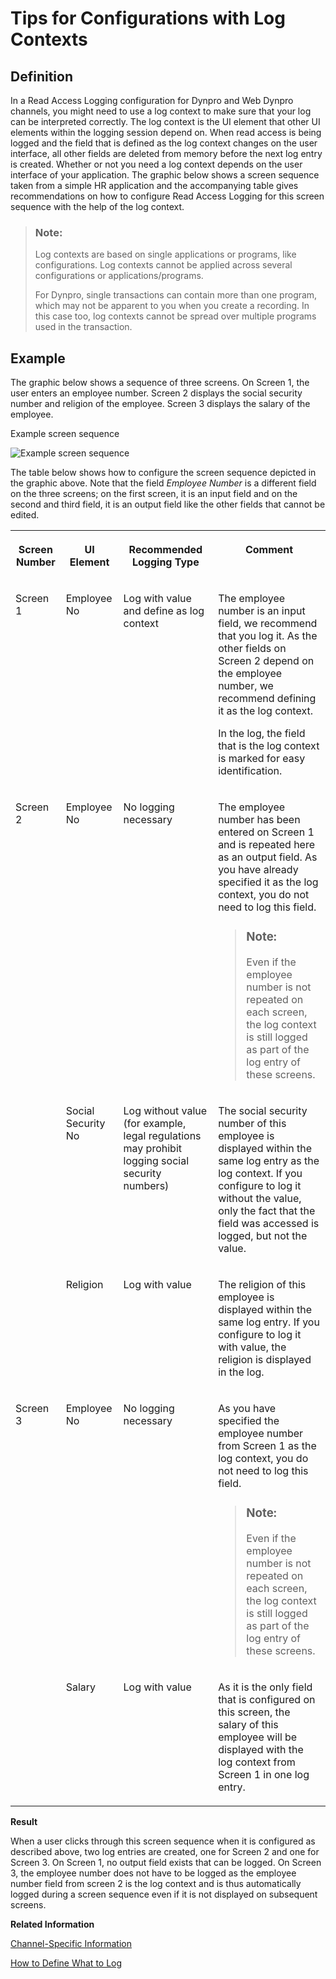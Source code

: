 <!-- loio91d64bf0813c41bc8a55cd90bd34a61f -->

# Tips for Configurations with Log Contexts



<a name="loio91d64bf0813c41bc8a55cd90bd34a61f__section_N1007E_N1007B_N10003"/>

## Definition

In a Read Access Logging configuration for Dynpro and Web Dynpro channels, you might need to use a log context to make sure that your log can be interpreted correctly. The log context is the UI element that other UI elements within the logging session depend on. When read access is being logged and the field that is defined as the log context changes on the user interface, all other fields are deleted from memory before the next log entry is created. Whether or not you need a log context depends on the user interface of your application. The graphic below shows a screen sequence taken from a simple HR application and the accompanying table gives recommendations on how to configure Read Access Logging for this screen sequence with the help of the log context.

> ### Note:  
> Log contexts are based on single applications or programs, like configurations. Log contexts cannot be applied across several configurations or applications/programs.
> 
> For Dynpro, single transactions can contain more than one program, which may not be apparent to you when you create a recording. In this case too, log contexts cannot be spread over multiple programs used in the transaction.



<a name="loio91d64bf0813c41bc8a55cd90bd34a61f__section_N1008B_N1007B_N10003"/>

## Example

The graphic below shows a sequence of three screens. On Screen 1, the user enters an employee number. Screen 2 displays the social security number and religion of the employee. Screen 3 displays the salary of the employee.

   
  
<a name="loio91d64bf0813c41bc8a55cd90bd34a61f__fig_N10097_N1008B_N1007B_N10003"/>Example screen sequence

 ![](images/RAL-Screen-Sequence_fddde8a.png "Example screen sequence") 

The table below shows how to configure the screen sequence depicted in the graphic above. Note that the field *Employee Number* is a different field on the three screens; on the first screen, it is an input field and on the second and third field, it is an output field like the other fields that cannot be edited.


<table>
<tr>
<th valign="top">

Screen Number



</th>
<th valign="top">

UI Element



</th>
<th valign="top">

Recommended Logging Type



</th>
<th valign="top">

Comment



</th>
</tr>
<tr>
<td valign="top">

Screen 1



</td>
<td valign="top">

Employee No



</td>
<td valign="top">

Log with value and define as log context



</td>
<td valign="top">

The employee number is an input field, we recommend that you log it. As the other fields on Screen 2 depend on the employee number, we recommend defining it as the log context.

In the log, the field that is the log context is marked for easy identification.



</td>
</tr>
<tr>
<td valign="top" rowspan="3">

Screen 2



</td>
<td valign="top">

Employee No



</td>
<td valign="top">

No logging necessary



</td>
<td valign="top">

The employee number has been entered on Screen 1 and is repeated here as an output field. As you have already specified it as the log context, you do not need to log this field.

> ### Note:  
> Even if the employee number is not repeated on each screen, the log context is still logged as part of the log entry of these screens.



</td>
</tr>
<tr>
<td valign="top">

Social Security No



</td>
<td valign="top">

Log without value \(for example, legal regulations may prohibit logging social security numbers\)



</td>
<td valign="top">

The social security number of this employee is displayed within the same log entry as the log context. If you configure to log it without the value, only the fact that the field was accessed is logged, but not the value.



</td>
</tr>
<tr>
<td valign="top">

Religion



</td>
<td valign="top">

Log with value



</td>
<td valign="top">

The religion of this employee is displayed within the same log entry. If you configure to log it with value, the religion is displayed in the log.



</td>
</tr>
<tr>
<td valign="top" rowspan="2">

Screen 3



</td>
<td valign="top">

Employee No



</td>
<td valign="top">

No logging necessary



</td>
<td valign="top">

As you have specified the employee number from Screen 1 as the log context, you do not need to log this field.

> ### Note:  
> Even if the employee number is not repeated on each screen, the log context is still logged as part of the log entry of these screens.



</td>
</tr>
<tr>
<td valign="top">

Salary



</td>
<td valign="top">

Log with value



</td>
<td valign="top">

As it is the only field that is configured on this screen, the salary of this employee will be displayed with the log context from Screen 1 in one log entry.



</td>
</tr>
</table>

 **Result** 

When a user clicks through this screen sequence when it is configured as described above, two log entries are created, one for Screen 2 and one for Screen 3. On Screen 1, no output field exists that can be logged. On Screen 3, the employee number does not have to be logged as the employee number field from screen 2 is the log context and is thus automatically logged during a screen sequence even if it is not displayed on subsequent screens.

**Related Information**  


[Channel-Specific Information](Channel-Specific_Information_24c7399.md "The Read Access Logging framework handles the channels generically, but each channel configuration is specific.")

[How to Define What to Log](How_to_Define_What_to_Log_0eb5542.md "To define what to log, use a read access logging configuration.")

